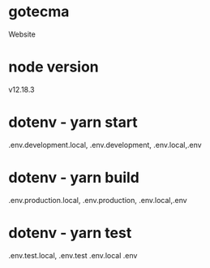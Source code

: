 # gotecma
Website

# node version
v12.18.3

# dotenv - yarn start
.env.development.local, .env.development, .env.local,.env

# dotenv - yarn build
.env.production.local, .env.production, .env.local,.env

# dotenv - yarn test
.env.test.local, .env.test .env.local .env